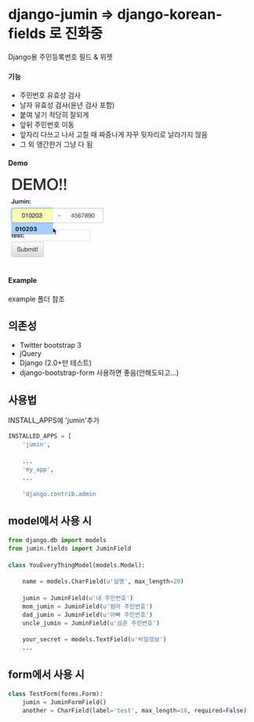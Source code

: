 # django-jumin => django-korean-fields 로 진화중
Django용 주민등록번호 필드 &amp; 위젯

#### 기능
- 주민번호 유효성 검사
- 날자 유효성 검사(윤년 검사 포함)
- 붙여 넣기 적당히 잘되게
- 앞뒤 주민번호 이동
- 앞자리 다쓰고 나서 고칠 때 짜증나게 자꾸 뒷자리로 날라가지 않음
- 그 외 앵간한거 그냥 다 됨

#### Demo
![Demo](./demo/demo_small.gif)

#### Example

example 폴더 참조

## 의존성
- Twitter bootstrap 3
- jQuery
- Django (2.0+만 테스트)
- django-bootstrap-form 사용하면 좋음(안해도되고...)

## 사용법
INSTALL_APPS에 'jumin'추가

``` python
INSTALLED_APPS = [
    'jumin',
    
    ...
    'my_app',
    ...
    
    'django.contrib.admin
```

## model에서 사용 시 
```python
from django.db import models
from jumin.fields import JuminField

class YouEveryThingModel(models.Model):

    name = models.CharField(u'실명', max_length=20)
    
    jumin = JuminField(u'내 주민번호')
    mom_jumin = JuminField(u'엄마 주민번호')
    dad_jumin = JuminField(u'아빠 주민번호')
    uncle_jumin = JuminField(u'삼촌 주민번호')
    
    your_secret = models.TextField(u'비밀정보')
    ...
```    

## form에서 사용 시
```python
class TestForm(forms.Form):
    jumin = JuminFormField()
    another = CharField(label='test', max_length=10, required=False)
```

